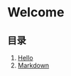 # Welcome

## 目录
1. [Hello](http://localhost:3000/hello)
2. [Markdown](http://localhost:3000/markdown)